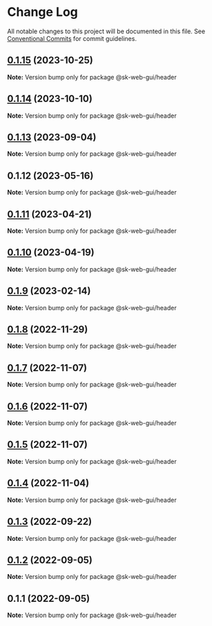 # Change Log

All notable changes to this project will be documented in this file.
See [Conventional Commits](https://conventionalcommits.org) for commit guidelines.

## [0.1.15](https://github.com/Sundsvallskommun/web-shared-components/compare/@sk-web-gui/header@0.1.14...@sk-web-gui/header@0.1.15) (2023-10-25)

**Note:** Version bump only for package @sk-web-gui/header

## [0.1.14](https://github.com/Sundsvallskommun/web-shared-components/compare/@sk-web-gui/header@0.1.13...@sk-web-gui/header@0.1.14) (2023-10-10)

**Note:** Version bump only for package @sk-web-gui/header

## [0.1.13](https://github.com/Sundsvallskommun/web-shared-components/compare/@sk-web-gui/header@0.1.12...@sk-web-gui/header@0.1.13) (2023-09-04)

**Note:** Version bump only for package @sk-web-gui/header

## 0.1.12 (2023-05-16)

**Note:** Version bump only for package @sk-web-gui/header

## [0.1.11](https://github.com/Sundsvallskommun/web-shared-components/compare/@sk-web-gui/header@0.1.10...@sk-web-gui/header@0.1.11) (2023-04-21)

**Note:** Version bump only for package @sk-web-gui/header

## [0.1.10](https://github.com/Sundsvallskommun/web-shared-components/compare/@sk-web-gui/header@0.1.9...@sk-web-gui/header@0.1.10) (2023-04-19)

**Note:** Version bump only for package @sk-web-gui/header

## [0.1.9](https://github.com/Sundsvallskommun/web-shared-components/compare/@sk-web-gui/header@0.1.8...@sk-web-gui/header@0.1.9) (2023-02-14)

**Note:** Version bump only for package @sk-web-gui/header

## [0.1.8](https://github.com/Sundsvallskommun/web-shared-components/compare/@sk-web-gui/header@0.1.7...@sk-web-gui/header@0.1.8) (2022-11-29)

**Note:** Version bump only for package @sk-web-gui/header

## [0.1.7](https://github.com/Sundsvallskommun/web-shared-components/compare/@sk-web-gui/header@0.1.6...@sk-web-gui/header@0.1.7) (2022-11-07)

**Note:** Version bump only for package @sk-web-gui/header

## [0.1.6](https://github.com/Sundsvallskommun/web-shared-components/compare/@sk-web-gui/header@0.1.5...@sk-web-gui/header@0.1.6) (2022-11-07)

**Note:** Version bump only for package @sk-web-gui/header

## [0.1.5](https://github.com/Sundsvallskommun/web-shared-components/compare/@sk-web-gui/header@0.1.4...@sk-web-gui/header@0.1.5) (2022-11-07)

**Note:** Version bump only for package @sk-web-gui/header

## [0.1.4](https://github.com/Sundsvallskommun/web-shared-components/compare/@sk-web-gui/header@0.1.3...@sk-web-gui/header@0.1.4) (2022-11-04)

**Note:** Version bump only for package @sk-web-gui/header

## [0.1.3](https://github.com/Sundsvallskommun/web-shared-components/compare/@sk-web-gui/header@0.1.2...@sk-web-gui/header@0.1.3) (2022-09-22)

**Note:** Version bump only for package @sk-web-gui/header

## [0.1.2](https://github.com/Sundsvallskommun/web-shared-components/compare/@sk-web-gui/header@0.1.1...@sk-web-gui/header@0.1.2) (2022-09-05)

**Note:** Version bump only for package @sk-web-gui/header

## 0.1.1 (2022-09-05)

**Note:** Version bump only for package @sk-web-gui/header
